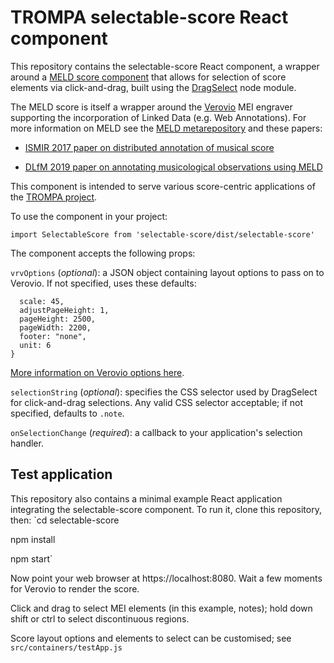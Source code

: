 # TROMPA selectable-score React component
This repository contains the selectable-score React component, a wrapper around a [MELD score component](https://github.com/oerc-music/meld-clients-core) that allows for selection of score elements via click-and-drag, built using the [DragSelect](https://github.com/ThibaultJanBeyer/DragSelect) node module. 

The MELD score is itself a wrapper around the [Verovio](https://verovio.org) MEI engraver supporting the incorporation of Linked Data (e.g. Web Annotations). For more information on MELD see the [MELD metarepository](https://github.com/oerc-music/meld) and these papers:

* [ISMIR 2017 paper on distributed annotation of musical score](https://ora.ox.ac.uk/objects/uuid:945287f6-5dd3-4424-940c-b919b8ad2768)

* [DLfM 2019 paper on annotating musicological observations using MELD](https://dl.acm.org/doi/10.1145/3358664.3358669)

This component is intended to serve various score-centric applications of the [TROMPA project](https://trompamusic.eu).

To use the component in your project:

``import SelectableScore from 'selectable-score/dist/selectable-score'``

The component accepts the following props:

`vrvOptions` (*optional*): a JSON object containing layout options to pass on to Verovio. If not specified, uses these defaults:

```{ 
  scale: 45,
  adjustPageHeight: 1,
  pageHeight: 2500,
  pageWidth: 2200,
  footer: "none",
  unit: 6
}
```

[More information on Verovio options here](https://verovio.org/javascript.xhtml).


`selectionString` (*optional*): specifies the CSS selector used by DragSelect for click-and-drag selections. Any valid CSS selector acceptable; if not specified, defaults to `.note`.

`onSelectionChange` (*required*): a callback to your application's selection handler. 

## Test application

This repository also contains a minimal example React application integrating the selectable-score component. To run it, clone this repository, then:
`cd selectable-score

npm install

npm start`

Now point your web browser at https://localhost:8080. Wait a few moments for Verovio to render the score. 

Click and drag to select MEI elements (in this example, notes); hold down shift or ctrl to select discontinuous regions.

Score layout options and elements to select can be customised; see `src/containers/testApp.js`
